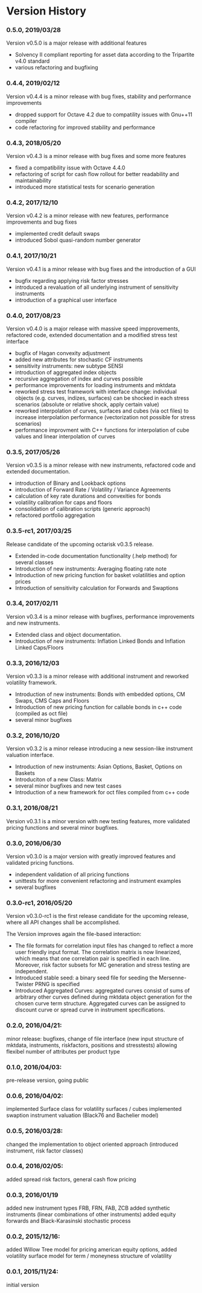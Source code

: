 # Version History 

### 0.5.0, 2019/03/28
Version v0.5.0 is a major release with additional features
- Solvency II compliant reporting for asset data according to the Tripartite v4.0 standard
- various refactoring and bugfixing


### 0.4.4, 2019/02/12
Version v0.4.4 is a minor release with bug fixes, stability and performance improvements
- dropped support for Octave 4.2 due to compatility issues with Gnu++11 compiler
- code refactoring for improved stability and performance

### 0.4.3, 2018/05/20
Version v0.4.3 is a minor release with bug fixes and some more features
- fixed a compatibility issue with Octave 4.4.0
- refactoring of script for cash flow rollout for better readability and maintainability
- introduced more statistical tests for scenario generation

### 0.4.2, 2017/12/10
Version v0.4.2 is a minor release with new features, performance improvements and bug fixes
- implemented credit default swaps
- introduced Sobol quasi-random number generator

### 0.4.1, 2017/10/21
Version v0.4.1 is a minor release with bug fixes and the introduction of a GUI
- bugfix regarding applying risk factor stresses
- introduced a revaluation of all underlying instrument of sensitivity instruments
- introduction of a graphical user interface

### 0.4.0, 2017/08/23
Version v0.4.0 is a major release with massive speed impprovements, refactored code,
extended documentation and a modified stress test interface

- bugfix of Hagan convexity adjustment
- added new attributes for stochastic CF instruments
- sensitivity instruments: new subtype SENSI
- introduction of aggregated index objects
- recursive aggregation of index and curves possible
- performance improvements for loading instruments and mktdata
- reworked stress test framework with interface change: individual objects (e.g. curves, indizes, surfaces) can be shocked in each stress scenarios (absolute or relative shock, apply certain value)
- reworked interpolation of curves, surfaces and cubes (via oct files) to increase interpolation performance (vectorization not possible for stress scenarios)
- performance improvment with C++ functions for interpolation of cube values and linear interpolation of curves
	
### 0.3.5, 2017/05/26
Version v0.3.5 is a minor release with new instruments, refactored code and
extended documentation.

- introduction of Binary and Lookback options
- introduction of Forward Rate / Volatility / Variance Agreements
- calculation of key rate durations and convexities for bonds
- volatility calibration for caps and floors
- consolidation of calibration scripts (generic approach)
- refactored portfolio aggregation

### 0.3.5-rc1, 2017/03/25
Release candidate of the upcoming octarisk v0.3.5 release. 

- Extended in-code documentation functionality (.help method) for several classes
- Introduction of new instruments: Averaging floating rate note
- Introduction of new pricing function for basket volatilities and option prices
- Introduction of sensitivity calculation for Forwards and Swaptions

### 0.3.4, 2017/02/11
Version v0.3.4 is a minor release with bugfixes, performance improvements and new instruments.

- Extended class and object documentation.
- Introduction of new instruments: Inflation Linked Bonds and Inflation Linked Caps/Floors
	
### 0.3.3, 2016/12/03
Version v0.3.3 is a minor release with additional instrument and reworked volatility framework.

- Introduction of new instruments: Bonds with embedded options, CM Swaps, CMS Caps and Floors
- Introduction of new pricing function for callable bonds in c++ code (compiled as oct file)
- several minor bugfixes

### 0.3.2, 2016/10/20
Version v0.3.2 is a minor release introducing a new session-like instrument valuation interface.

- Introduction of new instruments: Asian Options, Basket, Options on Baskets
- Introduciton of a new Class: Matrix
- several minor bugfixes and new test cases
- Introduction of a new framework for oct files compiled from c++ code

### 0.3.1, 2016/08/21
Version v0.3.1 is a minor version with new testing features, more validated pricing functions and several minor bugfixes.

### 0.3.0, 2016/06/30
Version v0.3.0 is a major version with greatly improved features and validated pricing functions.

- independent validation of all pricing functions
- unittests for more convenient refactoring and instrument examples
- several bugfixes

### 0.3.0-rc1, 2016/05/20
Version v0.3.0-rc1 is the first release candidate for the upcoming release, where all API changes shall be accomplished.

The Version improves again the file-based interaction: 
- The file formats for correlation input files has changed to reflect a more user friendly input format. 
The correlation matrix is now linearized, which means that one correlation pair is specified in each line. 
Moreover, risk factor subsets for MC generation and stress testing are independent.
- Introduced stable seed: a binary seed file for seeding the Mersenne-Twister PRNG is specified
- Introduced Aggregated Curves: aggregated curves consist of sums of arbitrary other curves defined during mktdata object generation 
for the chosen curve term structure. Aggregated curves can be assigned to discount curve or spread curve in instrument specifications. 

### 0.2.0, 2016/04/21: 
minor release: bugfixes, change of file interface (new input structure of mktdata, instruments, riskfactors, positions and stresstests) allowing flexibel
number of attributes per product type

### 0.1.0, 2016/04/03: 
pre-release version, going public

### 0.0.6, 2016/04/02: 
implemented Surface class for volatility surfaces / cubes
implemented swaption instrument valuation (Black76 and Bachelier model)

### 0.0.5, 2016/03/28: 
changed the implementation to object oriented approach (introduced instrument, risk factor classes)

### 0.0.4, 2016/02/05:	
added spread risk factors, general cash flow pricing 

### 0.0.3, 2016/01/19  
added new instrument types FRB, FRN, FAB, ZCB
added synthetic instruments (linear combinations of other instruments)
added equity forwards and Black-Karasinski stochastic process
                                              
### 0.0.2, 2015/12/16:  
added Willow Tree model for pricing american equity options, 
added volatility surface model for term / moneyness structure of volatility

### 0.0.1, 2015/11/24:   
initial version 



